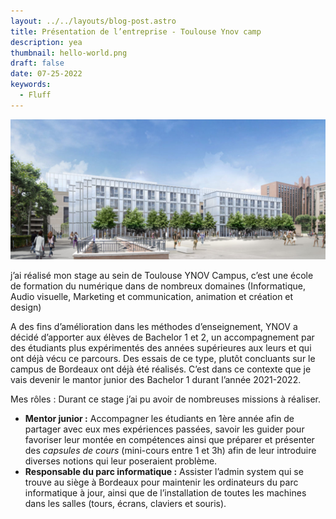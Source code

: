 ```yaml
---
layout: ../../layouts/blog-post.astro
title: Présentation de l’entreprise - Toulouse Ynov camp
description: yea
thumbnail: hello-world.png
draft: false
date: 07-25-2022
keywords:
  - Fluff
---
```


![Untitled](/Presentation/Untitled.png)

j’ai réalisé mon stage au sein de Toulouse YNOV Campus, c’est une école de formation du numérique dans de nombreux domaines (Informatique, Audio visuelle, Marketing et communication, animation et création et design)

A des fins d’amélioration dans les méthodes d’enseignement, YNOV a décidé d’apporter aux élèves de Bachelor 1 et 2, un accompagnement par des étudiants plus expérimentés des années supérieures aux leurs et qui ont déjà vécu ce parcours. Des essais de ce type, plutôt concluants sur le campus de Bordeaux ont déjà été réalisés. C’est dans ce contexte que je vais devenir le mantor junior des Bachelor 1 durant l’année 2021-2022.

Mes rôles : Durant ce stage j’ai pu avoir de nombreuses missions à réaliser.

- **Mentor junior :** Accompagner les étudiants en 1ère année afin de partager avec eux mes expériences passées, savoir les guider pour favoriser leur montée en compétences ainsi que préparer et présenter des *capsules de cours* (mini-cours entre 1 et 3h) afin de leur introduire diverses notions qui leur poseraient problème.
- **Responsable du parc informatique :** Assister l’admin system qui se trouve au siège à Bordeaux pour maintenir les ordinateurs du parc informatique à jour, ainsi que de l’installation de toutes les machines dans les salles (tours, écrans, claviers et souris).
